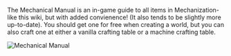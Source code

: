 The Mechanical Manual is an in-game guide to all items in Mechanization- like this wiki, but with added convienence! (It also tends to be slightly more up-to-date). You should get one for free when creating a world, but you can also craft one at either a vanilla crafting table or a machine crafting table.

![Mechanical Manual](https://cdn.discordapp.com/attachments/739536694398812230/879172671873617990/mechanical_manual.png)